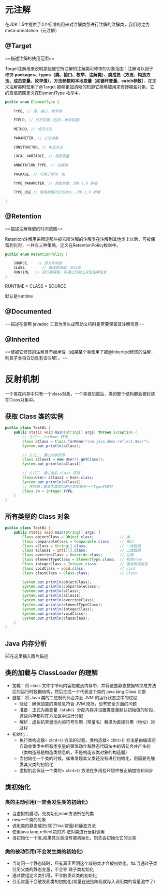 # 元注解

在JDK 1.5中提供了4个标准的用来对注解类型进行注解的注解类，我们称之为 meta-annotation（元注解）

## @Target

==描述注解的使用范围==

Target注解用来说明那些被它所注解的注解类可修饰的对象范围：注解可以用于修饰 **packages、types（类、接口、枚举、注解类）、类成员（方法、构造方法、成员变量、枚举值）、方法参数和本地变量（如循环变量、catch参数）**，在定义注解类时使用了@Target 能够更加清晰的知道它能够被用来修饰哪些对象，它的取值范围定义在ElementType 枚举中。

```java
public enum ElementType {
 
    TYPE, // 类、接口、枚举类
 
    FIELD, // 成员变量（包括：枚举常量）
 
    METHOD, // 成员方法
 
    PARAMETER, // 方法参数
 
    CONSTRUCTOR, // 构造方法
 
    LOCAL_VARIABLE, // 局部变量
 
    ANNOTATION_TYPE, // 注解类
 
    PACKAGE, // 可用于修饰：包
 
    TYPE_PARAMETER, // 类型参数，JDK 1.8 新增
 
    TYPE_USE // 使用类型的任何地方，JDK 1.8 新增
 
}
```

## @Retention

==描述注解保留的时间范围==

Reteniton注解用来限定那些被它所注解的注解类在注解到其他类上以后，可被保留到何时，一共有三种策略，定义在RetentionPolicy枚举中。

```java
public enum RetentionPolicy {
 
    SOURCE,    // 源文件保留
    CLASS,       // 编译期保留，默认值
    RUNTIME   // 运行期保留，可通过反射去获取注解信息
}
```

 RUNTIME >  CLASS > SOURCE

默认是runtime

## @Documented

==描述在使用 javadoc 工具为类生成帮助文档时是否要保留其注解信息==

## @Inherited

==使被它修饰的注解具有继承性（如果某个类使用了被@Inherited修饰的注解，则其子类将自动具有该注解）。==

# 反射机制

一个类在内存中只有一个class对象，一个类被加载后，类的整个结构都会被封装在Class对象中。

## 获取 Class 类的实例

```java
public class Test01 {
    public static void main(String[] args) throws Exception {
        // 方式一：forName 获得
        Class aClass = Class.forName("com.java.demo.reflect.User");
        System.out.println(aClass);
 
        // 方式二：通过对象获得
        Class aClass1 = new User().getClass();
        System.out.println(aClass1);
 
        // 方式三：通过类名.class 获得
        Class<User> aClass2 = User.class;
        System.out.println(aClass2);
        // 方式四：基本内置类型的包装类都有一个Type的属性
        Class c4 = Integer.TYPE;
    }
}
```

## 所有类型的 Class 对象

```java
public class Test01 {
    public static void main(String[] args) {
        Class objectClass = Object.class;            // 类
        Class comparableClass = Comparable.class;    // 接口
        Class aClass = String[].class;               // 一维数组
        Class aClass1 = int[][].class;               // 二维数组
        Class overrideClass = Override.class;        // 注解
        Class elementTypeClass = ElementType.class;  // 枚举enum
        Class integerClass = Integer.class;          // 基本数据类型
        Class voidClass = void.class;                // void
        Class classClass = Class.class;              // Class
 
        System.out.println(objectClass);
        System.out.println(comparableClass);
        System.out.println(aClass);
        System.out.println(aClass1);
        System.out.println(overrideClass);
        System.out.println(elementTypeClass);
        System.out.println(integerClass);
        System.out.println(voidClass);
        System.out.println(classClass);
    }
}
```

## Java 内存分析

![在这里插入图片描述](https://img-blog.csdnimg.cn/20200801222632166.png?x-oss-process=image/watermark,type_ZmFuZ3poZW5naGVpdGk,shadow_10,text_aHR0cHM6Ly9ibG9nLmNzZG4ubmV0L1dvb19ob21l,size_16,color_FFFFFF,t_70)

## 类的加载与 ClassLoader 的理解

- 加载：将 class 文件字节码内容加载到内存中，并将这些静态数据转换成方法区的运行时数据结构，然后生成一个代表这个类的 java.lang.Class 对象
- 链接：将 Java 类的二进制代码合并到 JVM 的运行状态之中的过程
  - 验证：确保加载的类信息符合 JVM 规范，没有安全方面的问题
  - 准备：正式为类变量（static）分配内存并设置类变量默认初始值的阶段，这些内存都将在方法区中进行分配
  - 解析：虚拟机常量池内的符号引用（常量名）替换为直接引用（地址）的过程
- 初始化：
  - 执行类构造器< clint>() 方法的过程，类构造器< clint>() 方法是由编译期自动收集类中所有类变量的赋值动作和静态代码块中的语句合并产生的（类构造器是构造类信息的，不是构造该类对象的构造器）
  - 当初始化一个类的时候，如果发现其父类还没有进行初始化，则需要先触发其父类的初始化
  - 虚拟机会保证一个类的< clint>() 方法在多线程环境中被正确加锁和同步

## 类初始化

### 类的主动引用(一定会发生类的初始化)

- 当虚拟机启动，先初始化main方法所在的类
- new一个类的对象
- 调用类的静态成员(除了final常量)和静态方法
- 使用java.lang.reflect包的方 法对类进行反射调用
- 当初始化一个类,如果其父类没有被初始化，则先会初始化它的父类

### 类的被动引用(不会发生类的初始化)

- 当访问一个静态域时，只有真正声明这个域的类才会被初始化。如:当通过子类引用父类的静态变量，不会导
  致子类初始化
- 通过数组定义类引用，不会触发此类的初始化
- 引用常量不会触发此类的初始化(常量在链接阶段就存入调用类的常量池中了)
